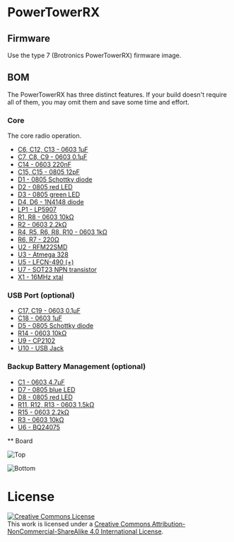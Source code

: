 # PowerTowerRX

## Firmware

Use the type 7 (Brotronics PowerTowerRX) firmware image.

## BOM

The PowerTowerRX has three distinct features.  If your build doesn't
require all of them, you may omit them and save some time and effort.

### Core

The core radio operation.

* [C6, C12, C13 - 0603 1μF](http://www.digikey.com/product-detail/en/0/1276-1946-1-ND)
* [C7, C8, C9  - 0603 0.1μF](http://www.digikey.com/product-detail/en/0/490-1532-1-ND/587771)
* [C14 - 0603 220nF](http://www.digikey.com/product-detail/en/0/587-1246-1-ND/0)
* [C15, C15 - 0805 12pF](http://www.digikey.com/product-detail/en/0/1276-1120-1-ND/3889206)
* [D1 - 0805 Schottky diode](http://www.digikey.com/product-detail/en/0/478-7802-1-ND)
* [D2 - 0805 red LED](http://www.digikey.com/product-detail/en/0/160-1427-1-ND/386800)
* [D3 - 0805 green LED](http://www.digikey.com/product-detail/en/0/160-1423-1-ND/386792)
* [D4, D6 - 1N4148 diode](http://www.digikey.com/product-detail/en/0/1N4148W-E3-08CT-ND)
* [LP1 - LP5907](http://www.digikey.com/product-detail/en/0/296-40365-1-ND)
* [R1, R8 - 0603 10kΩ](http://www.digikey.com/product-detail/en/0/RMCF0603FT10K0CT-ND)
* [R2 - 0603 2.2kΩ](http://www.digikey.com/product-detail/en/0/RMCF0603FT2K20CT-ND/1943011)
* [R4, R5, R6, R8, R10 - 0603 1kΩ](http://www.digikey.com/product-detail/en/0/P1.00KHCT-ND)
* [R6, R7 - 220Ω](http://www.digikey.com/product-detail/en/0/RMCF0603FT220RCT-ND)
* [U2 - RFM22SMD](http://www.ebay.com/itm/RFM22B-433Mhz-Wireless-Transceiver-from-HopeRF-/171728634731)
* [U3 - Atmega 328](http://www.digikey.com/product-detail/en/0/ATMEGA328P-AU-ND)
* [U5 - LFCN-490 (+)](http://www.minicircuits.com/products/filters_sm_low.shtml)
* [U7 - SOT23 NPN transistor](http://www.digikey.com/product-detail/en/0/ZXTN07012EFFCT-ND)
* [X1 - 16MHz xtal](http://www.digikey.com/product-detail/en/0/644-1049-1-ND/1128921)


### USB Port (optional)

* [C17, C19 - 0603 0.1μF](http://www.digikey.com/product-detail/en/0/490-1532-1-ND/587771)
* [C18 - 0603 1μF](http://www.digikey.com/product-detail/en/0/1276-1946-1-ND)
* [D5 - 0805 Schottky diode](http://www.digikey.com/product-detail/en/0/478-7802-1-ND)
* [R14 - 0603 10kΩ](http://www.digikey.com/product-detail/en/0/RMCF0603FT10K0CT-ND)
* [U9 - CP2102](http://www.digikey.com/product-detail/en/0/336-1160-1-ND)
* [U10 - USB Jack](http://www.digikey.com/product-detail/en/0/609-4050-1-ND)


### Backup Battery Management (optional)

* [C1 - 0603 4.7μF](http://www.digikey.com/product-detail/en/0/587-2786-1-ND)
* [D7 - 0805 blue LED](http://www.digikey.com/product-detail/en/0/160-1579-1-ND/564889)
* [D8 - 0805 red LED](http://www.digikey.com/product-detail/en/0/160-1427-1-ND/386800)
* [R11, R12, R13 - 0603 1.5kΩ](http://www.digikey.com/product-detail/en/0/RMCF0603FT1K50CT-ND/1943003)
* [R15 - 0603 2.2kΩ](http://www.digikey.com/product-detail/en/0/RMCF0603FT2K20CT-ND/1943011)
* [R3 - 0603 10kΩ](http://www.digikey.com/product-detail/en/0/RMCF0603FT10K0CT-ND)
* [U6 - BQ24075](http://www.digikey.com/product-detail/en/0/296-23840-1-ND)

** Board

![Top](http://i.imgur.com/L3kWhDl.png)

![Bottom](http://i.imgur.com/eQBjqIf.png)

# License

<a rel="license" href="http://creativecommons.org/licenses/by-nc-sa/4.0/"><img alt="Creative Commons License" style="border-width:0" src="https://i.creativecommons.org/l/by-nc-sa/4.0/88x31.png" /></a><br />This work is licensed under a <a rel="license" href="http://creativecommons.org/licenses/by-nc-sa/4.0/">Creative Commons Attribution-NonCommercial-ShareAlike 4.0 International License</a>.

